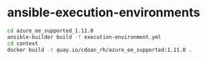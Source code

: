 # ansible-execution-environments


```bash
cd azure_ee_supported_1.11.0
ansible-builder build -f execution-environment.yml
cd context
docker build -t quay.io/cdoan_rh/azure_ee_supported:1.11.0 .
```

